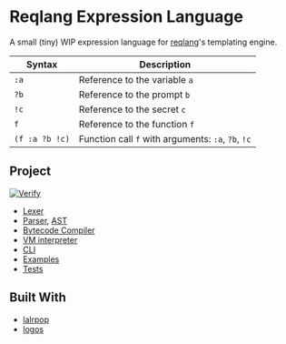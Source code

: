 # Reqlang Expression Language

A small (tiny) WIP expression language for [reqlang](https://github.com/testingrequired/reqlang)'s templating engine.

| Syntax         | Description                                        |
| -------------- | -------------------------------------------------- |
| `:a`           | Reference to the variable `a`                      |
| `?b`           | Reference to the prompt `b`                        |
| `!c`           | Reference to the secret `c`                        |
| `f`            | Reference to the function `f`                      |
| `(f :a ?b !c)` | Function call `f` with arguments: `:a`, `?b`, `!c` |

## Project

[![Verify](https://github.com/testingrequired/reqlang-expr/actions/workflows/ci.yml/badge.svg)](https://github.com/testingrequired/reqlang-expr/actions/workflows/ci.yml)

- [Lexer](./src/lexer.rs)
- [Parser](./src/exprlang.lalrpop), [AST](./src/ast.rs)
- [Bytecode Compiler](./src/compiler.rs)
- [VM interpreter](./src/vm.rs)
- [CLI](./src/main.rs)
- [Examples](./spec/)
- [Tests](./tests/integration_tests.rs)

## Built With

- [lalrpop](https://github.com/lalrpop/lalrpop)
- [logos](https://github.com/maciejhirsz/logos)
